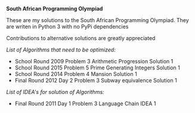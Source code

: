 __South African Programming Olympiad__

These are my solutions to the South African Programming Olympiad.
They are writen in Python 3 with no PyPi dependencies

Contributions to alternative solutions are greatly appreciated

*List of Algorithms that need to be optimized:*
- School Round 2009 Problem 3 Arithmetic Progression Solution 1
- School Round 2015 Problem 5 Prime Generating Integers Solution 1
- School Round 2014 Problem 4 Mansion Solution 1
- Final Round 2012 Day 2 Problem 3 Subway equivalence Solution 1

*List of IDEA's for solution of Algorithms:*
- Final Round 2011 Day 1 Problem 3 Language Chain IDEA 1